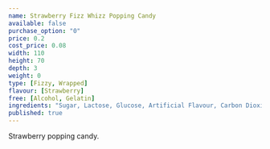 ```yaml
---
name: Strawberry Fizz Whizz Popping Candy
available: false
purchase_option: "0"
price: 0.2
cost_price: 0.08
width: 110
height: 70
depth: 3
weight: 0
type: [Fizzy, Wrapped]
flavour: [Strawberry]
free: [Alcohol, Gelatin]
ingredients: "Sugar, Lactose, Glucose, Artificial Flavour, Carbon Dioxide E-290"
published: true
---
```

Strawberry popping candy.